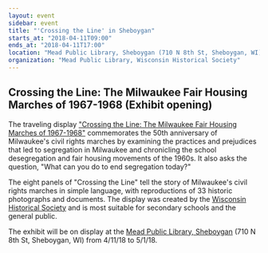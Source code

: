 ```yaml
---
layout: event
sidebar: event
title: "'Crossing the Line' in Sheboygan"
starts_at: "2018-04-11T09:00"
ends_at: "2018-04-11T17:00"
location: "Mead Public Library, Sheboygan (710 N 8th St, Sheboygan, WI)"
organization: "Mead Public Library, Wisconsin Historical Society"
---
```


## Crossing the Line: The Milwaukee Fair Housing Marches of 1967-1968 (Exhibit opening)

The traveling display ["Crossing the Line: The Milwaukee Fair Housing Marches of 1967-1968"](https://www.wisconsinhistory.org/calendar/series/43/crossing-the-line) commemorates the 50th anniversary of Milwaukee's civil rights marches by examining the practices and prejudices that led to segregation in Milwaukee and chronicling the school desegregation and fair housing movements of the 1960s. It also asks the question, "What can you do to end segregation today?"
 
The eight panels of "Crossing the Line" tell the story of Milwaukee's civil rights marches in simple language, with reproductions of 33 historic photographs and documents. The display was created by the [Wisconsin Historical Society](https://www.wisconsinhistory.org) and is most suitable for secondary schools and the general public.

The exhibit will be on display at the [Mead Public Library, Sheboygan](http://wauwatosalibrary.org) (710 N 8th St, Sheboygan, WI) from 4/11/18 to 5/1/18.
